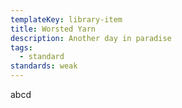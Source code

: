 ```yaml
---
templateKey: library-item
title: Worsted Yarn
description: Another day in paradise
tags:
  - standard
standards: weak
---
```

abcd
